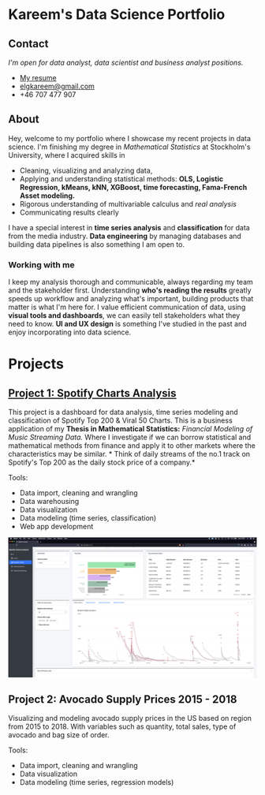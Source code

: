 # Kareem's Data Science Portfolio

## Contact
*I'm open for data analyst, data scientist and business analyst positions.*
- [My resume](https://resume.io/r/EPLJ0VGgW)
- <elgkareem@gmail.com>
- +46 707 477 907

## About

Hey, welcome to my portfolio where I showcase my recent projects in data science. I'm finishing my degree in *Mathematical Statistics* at Stockholm's University, where I acquired skills in 
- Cleaning, visualizing and analyzing data, 
- Applying and understanding statistical methods: **OLS, Logistic Regression, kMeans, kNN, XGBoost, time forecasting, Fama-French Asset modeling.**
- Rigorous understanding of multivariable calculus and *real analysis*
- Communicating results clearly

I have a special interest in **time series analysis** and **classification** for data from the media industry. **Data engineering** by managing databases and building data pipelines is also something I am open to.

### Working with me

I keep my analysis thorough and communicable, always regarding my team and the stakeholder first. Understanding **who's reading the results** greatly speeds up workflow and analyzing what's important, building products that matter is what I'm here for. I value efficient communication of data, using **visual tools and dashboards**, we can easily tell stakeholders what they need to know. **UI and UX design** is something I've studied in the past and enjoy incorporating into data science. 

# Projects

## [Project 1: Spotify Charts Analysis](https://github.com/elgindykareem/spotifychartsanalysis)

This project is a dashboard for data analysis, time series modeling and classification of Spotify Top 200 & Viral 50 Charts. This is a business application of my **Thesis in Mathematical Statistics:** *Financial Modeling of Music Streaming Data.* Where I investigate if we can borrow statistical and mathematical methods from finance and apply it to other markets where the characteristics may be similar. * Think of daily streams of the no.1 track on Spotify's Top 200 as the daily stock price of a company.*

Tools:
- Data import, cleaning and wrangling
- Data warehousing
- Data visualization
- Data modeling (time series, classification)
- Web app development

![](/images/dashboardimage1.png)

## Project 2: Avocado Supply Prices 2015 - 2018

Visualizing and modeling avocado supply prices in the US based on region from 2015 to 2018. With variables such as quantity, total sales, type of avocado and bag size of order.

Tools:
- Data import, cleaning and wrangling
- Data visualization
- Data modeling (time series, regression models)